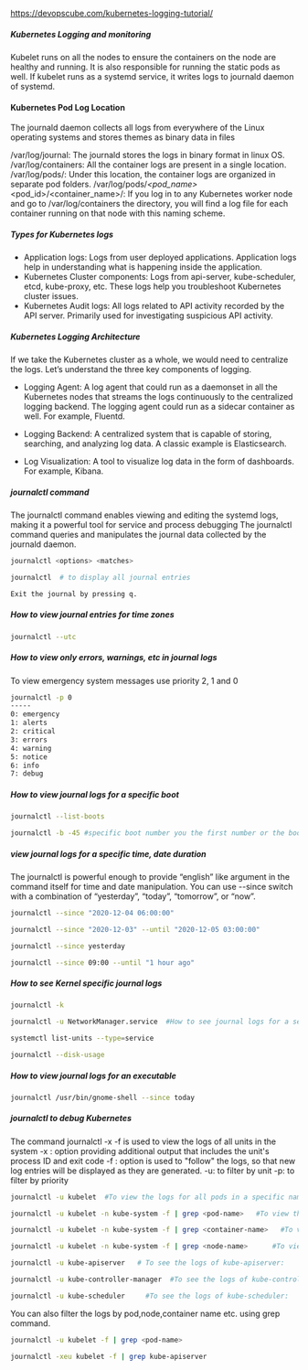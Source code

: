 

https://devopscube.com/kubernetes-logging-tutorial/


##### Kubernetes Logging and monitoring

Kubelet runs on all the nodes to ensure the containers on the node are healthy and running.
It is also responsible for running the static pods as well. If kubelet runs as a systemd service, it writes logs to journald daemon of systemd.

#### Kubernetes Pod Log Location
The journald daemon collects all logs from everywhere of the Linux operating systems and stores themes as binary data in files

/var/log/journal:    The journald stores the logs in binary format in linux OS.
/var/log/containers: All the container logs are present in a single location.
/var/log/pods/: Under this location, the container logs are organized in separate pod folders.
/var/log/pods/<namespace>_<pod_name>_<pod_id>/<container_name>/:  If you log in to any Kubernetes worker node and go to /var/log/containers the directory, you will find a log file for each container running on that node with this naming scheme.

##### Types for Kubernetes logs
- Application logs: Logs from user deployed applications. Application logs help in understanding what is happening inside the application.
- Kubernetes Cluster components: Logs from api-server, kube-scheduler, etcd, kube-proxy, etc. These logs help you troubleshoot Kubernetes cluster issues.
- Kubernetes Audit logs: All logs related to API activity recorded by the API server. Primarily used for investigating suspicious API activity.

##### Kubernetes Logging Architecture
If we take the Kubernetes cluster as a whole, we would need to centralize the logs.
Let’s understand the three key components of logging.

- Logging Agent: A log agent that could run as a daemonset in all the Kubernetes nodes that streams the logs continuously to the centralized logging backend.
The logging agent could run as a sidecar container as well. For example, Fluentd.

- Logging Backend: A centralized system that is capable of storing, searching, and analyzing log data. A classic example is Elasticsearch.

- Log Visualization: A tool to visualize log data in the form of dashboards. For example, Kibana.

##### journalctl command
The journalctl command enables viewing and editing the systemd logs, making it a powerful tool for service and process debugging
The journalctl command queries and manipulates the journal data collected by the journald daemon.
``````sh
journalctl <options> <matches>

journalctl  # to display all journal entries

Exit the journal by pressing q.

``````
##### How to view journal entries for time zones

``````sh
journalctl --utc

``````
##### How to view only errors, warnings, etc in journal logs
To view emergency system messages use
 priority 2, 1 and 0
``````sh
journalctl -p 0
-----
0: emergency
1: alerts
2: critical
3: errors
4: warning
5: notice
6: info
7: debug
``````
##### How to view journal logs for a specific boot

``````sh
journalctl --list-boots

journalctl -b -45 #specific boot number you the first number or the boot ID 

``````
#####  view journal logs for a specific time, date duration
The journalctl is powerful enough to provide “english” like argument in the command itself for time and date manipulation.
You can use --since switch with a combination of “yesterday”, “today”, “tomorrow”, or “now”.
``````sh
journalctl --since "2020-12-04 06:00:00"

journalctl --since "2020-12-03" --until "2020-12-05 03:00:00"

journalctl --since yesterday

journalctl --since 09:00 --until "1 hour ago"

``````
##### How to see Kernel specific journal logs

``````sh
journalctl -k

journalctl -u NetworkManager.service  #How to see journal logs for a service, PID

systemctl list-units --type=service

journalctl --disk-usage
`````` 
##### How to view journal logs for an executable

``````sh
journalctl /usr/bin/gnome-shell --since today
``````
##### journalctl to debug Kubernetes
The command journalctl -x -f is used to view the logs of all units in the system
-x : option providing additional output that includes the unit's process ID and exit code
-f : option is used to "follow" the logs, so that new log entries will be displayed as they are generated.
-u: to filter by unit
-p: to filter by priority

``````sh
journalctl -u kubelet  #To view the logs for all pods in a specific namespace

journalctl -u kubelet -n kube-system -f | grep <pod-name>   #To view the logs for a specific pod in a namespace

journalctl -u kubelet -n kube-system -f | grep <container-name>   #To view the logs for a specific container in a pod:

journalctl -u kubelet -n kube-system -f | grep <node-name>      #To view the logs for a specific node:

journalctl -u kube-apiserver   # To see the logs of kube-apiserver:

journalctl -u kube-controller-manager  #To see the logs of kube-controller-manager:

journalctl -u kube-scheduler     #To see the logs of kube-scheduler:

``````
You can also filter the logs by pod,node,container name etc. using grep command.
``````sh
journalctl -u kubelet -f | grep <pod-name>

journalctl -xeu kubelet -f | grep kube-apiserver
``````
